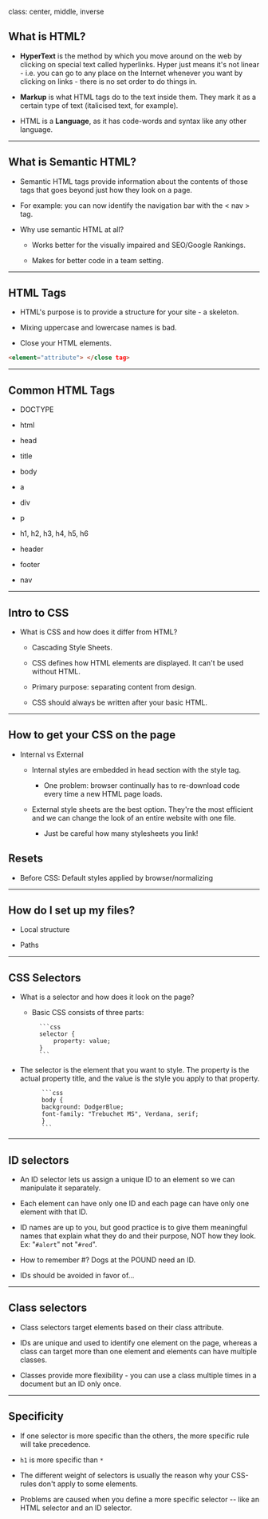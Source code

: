 class: center, middle, inverse

## What is HTML?

* **HyperText** is the method by which you move around on the web by clicking on special text called hyperlinks. Hyper just means it's not linear - i.e. you can go to any place on the Internet whenever you want by clicking on links - there is no set order to do things in.

* **Markup** is what HTML tags do to the text inside them. They mark it as a certain type of text (italicised text, for example).

* HTML is a **Language**, as it has code-words and syntax like any other language.

---

## What is Semantic HTML?

* Semantic HTML tags provide information about the contents of those tags that goes beyond just how they look on a page.

* For example: you can now identify the navigation bar with the < nav > tag.

* Why use semantic HTML at all?

	* Works better for the visually impaired and SEO/Google Rankings.

	* Makes for better code in a team setting.

---

## HTML Tags

* HTML's purpose is to provide a structure for your site - a skeleton.

* Mixing uppercase and lowercase names is bad.

* Close your HTML elements.

```html
<element="attribute"> </close tag>
```

---
## Common HTML Tags

* DOCTYPE

* html

* head

* title

* body

* a

* div

* p

* h1, h2, h3, h4, h5, h6

* header

* footer

* nav

---

## Intro to CSS
* What is CSS and how does it differ from HTML?

	* Cascading Style Sheets.

	* CSS defines how HTML elements are displayed. It can't be used without HTML.

	* Primary purpose: separating content from design.

	* CSS should always be written after your basic HTML.

---
## How to get your CSS on the page
* Internal vs External

	* Internal styles are embedded in head section with the style tag.

		* One problem: browser continually has to re-download code every time a new HTML page loads.

	* External style sheets are the best option. They're the most efficient and we can change the look of an entire website with one file.

		* Just be careful how many stylesheets you link!

## Resets
* Before CSS: Default styles applied by browser/normalizing

---

## How do I set up my files?
* Local structure

* Paths

---

## CSS Selectors

* What is a selector and how does it look on the page?

	* Basic CSS consists of three parts:

			```css
			selector {
				property: value;
			}
			```


* The selector is the element that you want to style. The property is the actual property title, and the value is the style you apply to that property.


			```css
			body {
  			background: DodgerBlue;
  			font-family: "Trebuchet MS", Verdana, serif;
			}
			```

---

## ID selectors

* An ID selector lets us assign a unique ID to an element so we can manipulate it separately.

* Each element can have only one ID and each page can have only one element with that ID.

* ID names are up to you, but good practice is to give them meaningful names that explain what they do and their purpose, NOT how they look. Ex: "``#alert``" not "``#red``".

* How to remember #? Dogs at the POUND need an ID.

* IDs should be avoided in favor of...

---
## Class selectors

* Class selectors target elements based on their class attribute.

* IDs are unique and used to identify one element on the page, whereas a class can target more than one element and elements can have multiple classes.

* Classes provide more flexibility - you can use a class multiple times in a document but an ID only once.

---

## Specificity

* If one selector is more specific than the others, the more specific rule will take precedence.

* ``h1`` is more specific than ``*``

* The different weight of selectors is usually the reason why your CSS-rules don't apply to some elements.

* Problems are caused when you define a more specific selector -- like an HTML selector and an ID selector.
